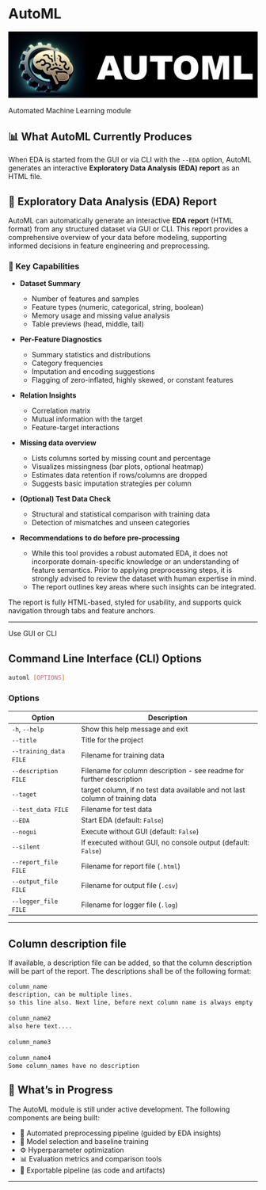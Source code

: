 # AutoML
![automl icon](data/icons/automl_icon_big.jpg?raw=true "AutoML icon")

Automated Machine Learning module


## 📊 What AutoML Currently Produces

When EDA is started from the GUI or via CLI with the `--EDA` option, AutoML generates an interactive **Exploratory Data Analysis (EDA) report** as an HTML file.

## 🧠 Exploratory Data Analysis (EDA) Report

AutoML can automatically generate an interactive **EDA report** (HTML format) from any structured dataset via GUI or CLI. This report provides a comprehensive overview of your data before modeling, supporting informed decisions in feature engineering and preprocessing.

### 🧩 Key Capabilities

- **Dataset Summary**
  - Number of features and samples
  - Feature types (numeric, categorical, string, boolean)
  - Memory usage and missing value analysis
  - Table previews (head, middle, tail)

- **Per-Feature Diagnostics**
  - Summary statistics and distributions
  - Category frequencies
  - Imputation and encoding suggestions
  - Flagging of zero-inflated, highly skewed, or constant features

- **Relation Insights**
  - Correlation matrix
  - Mutual information with the target
  - Feature-target interactions

- **Missing data overview**
  - Lists columns sorted by missing count and percentage
  - Visualizes missingness (bar plots, optional heatmap)
  - Estimates data retention if rows/columns are dropped
  - Suggests basic imputation strategies per column

- **(Optional) Test Data Check**
  - Structural and statistical comparison with training data
  - Detection of mismatches and unseen categories

- **Recommendations to do before pre-processing**
  - While this tool provides a robust automated EDA, it does not incorporate domain-specific knowledge or an understanding of feature semantics. Prior to applying preprocessing steps, it is strongly advised to review the dataset with human expertise in mind. 
  - The report outlines key areas where such insights can be integrated.

The report is fully HTML-based, styled for usability, and supports quick navigation through tabs and feature anchors.


---


Use GUI or CLI

## Command Line Interface (CLI) Options

```bash
automl [OPTIONS]
````

### Options

| Option                 | Description                                                   |
| ---------------------- | ------------------------------------------------------------- |
| `-h`, `--help`         | Show this help message and exit                               |
| `--title`              | Title for the project                                         |
| `--training_data FILE` | Filename for training data                                    |
| `--description FILE`   | Filename for column description - see readme for further description    |
| `--taget`              | target column, if no test data available and not last column of training data  |
| `--test_data FILE`     | Filename for test data                                        |
| `--EDA`                | Start EDA (default: `False`)                                  |
| `--nogui`              | Execute without GUI (default: `False`)                        |
| `--silent`             | If executed without GUI, no console output (default: `False`) |
| `--report_file FILE`   | Filename for report file (`.html`)                            |
| `--output_file FILE`   | Filename for output file (`.csv`)                             |
| `--logger_file FILE`   | Filename for logger file (`.log`)                             |

---

## Column description file
If available, a description file can be added, so that the column description will be part of the report. The descriptions shall be of the following format:

````text
column_name
description, can be multiple lines.
so this line also. Next line, before next column name is always empty

column_name2
also here text....

column_name3

column_name4
Some column_names have no description
````

## 🚧 What’s in Progress

The AutoML module is still under active development. The following components are being built:

* 🔧 Automated preprocessing pipeline (guided by EDA insights)
* 🧠 Model selection and baseline training
* ⚙️ Hyperparameter optimization
* 📊 Evaluation metrics and comparison tools
* 💾 Exportable pipeline (as code and artifacts)



---

```
